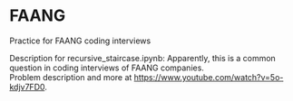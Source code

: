 # FAANG
Practice for FAANG coding interviews  

Description for recursive_staircase.ipynb:
Apparently, this is a common question in coding interviews of FAANG companies.  
Problem description and more at https://www.youtube.com/watch?v=5o-kdjv7FD0.
